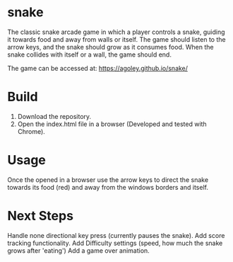 # snake
The classic snake arcade game in which a player controls a snake, guiding it towards food and away from walls or itself. The game should listen to the arrow keys, and the snake should grow as it consumes food. When the snake collides with itself or a wall, the game should end.

The game can be accessed at: https://agoley.github.io/snake/

# Build
1. Download the repository.
2. Open the index.html file in a browser (Developed and tested with Chrome).

# Usage
Once the opened in a browser use the arrow keys to direct the snake towards its food (red) and away from the windows borders and itself.

# Next Steps

Handle none directional key press (currently pauses the snake).
Add score tracking functionality.
Add Difficulty settings (speed, how much the snake grows after 'eating')
Add a game over animation.

